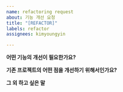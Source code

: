 ```yaml
---
name: refactoring request
about: 기능 개선 요청
title: "[REFACTOR]"
labels: refactor
assignees: kimyoungyin

---
```


**어떤 기능의 개선이 필요한가요?**


**기존 프로젝트의 어떤 점을 개선하기 위해서인가요?**

**그 외 하고 싶은 말**
